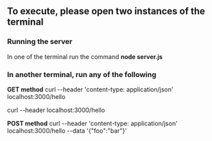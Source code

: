 
## To execute, please open two instances of the terminal

### Running the server
In one of the terminal run the command
**node server.js**

### In another terminal, run any of the following

**GET method**
curl --header 'content-type: application/json' localhost:3000/hello

curl --header localhost:3000/hello

**POST method**
curl --header 'content-type: application/json' localhost:3000/hello --data '{"foo":"bar"}'
